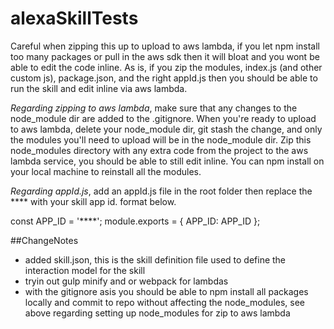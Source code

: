 # alexaSkillTests
Careful when zipping this up to upload to aws lambda, if you let npm install too many packages or pull in the aws sdk then it will bloat and you wont be able to edit the code inline. As is, if you zip the modules, index.js (and other custom js), package.json, and the right appId.js then you should be able to run the skill and edit inline via aws lambda.

*Regarding zipping to aws lambda*, make sure that any changes to the node_module dir are added to the .gitignore. When you're ready to upload to aws lambda, delete your node_module dir, git stash the change, and only the modules you'll need to upload will be in the node_module dir. Zip this node_modules directory with any extra code from the project to the aws lambda service, you should be able to still edit inline. You can npm install on your local machine to reinstall all the modules.

*Regarding appId.js*, add an appId.js file in the root folder then replace the **** with your skill app id. format below.

const APP_ID = '****';
module.exports = {
	APP_ID: APP_ID
};

##ChangeNotes
	
- added skill.json, this is the skill definition file used to define the interaction model for the skill
- tryin out gulp minify and or webpack for lambdas
- with the gitignore asis you should be able to npm install all packages locally and commit to repo without affecting the node_modules, see above regarding setting up node_modules for zip to aws lambda
